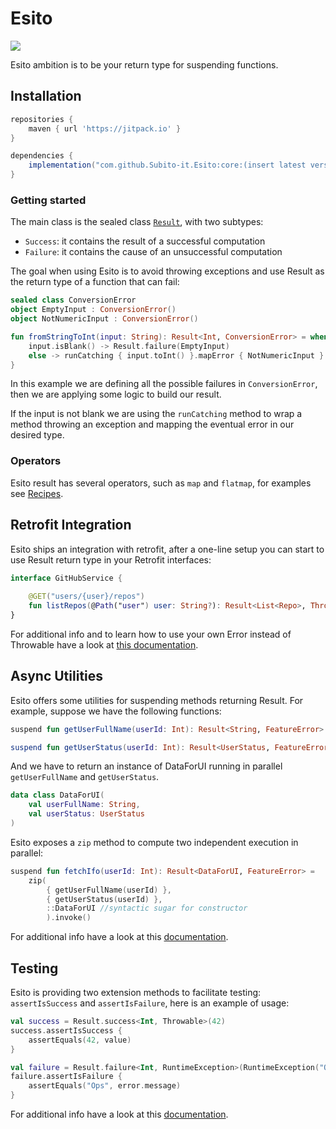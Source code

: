 # Esito

[![](https://jitpack.io/v/Subito-it/Esito.svg)](https://jitpack.io/#Subito-it/Esito)

Esito ambition is to be your return type for suspending functions.

## Installation

```groovy
repositories {
	maven { url 'https://jitpack.io' }
}

dependencies {
    implementation("com.github.Subito-it.Esito:core:(insert latest version)")
}
```

### Getting started

The main class is the sealed class [`Result`](core/src/main/kotlin/it/subito/esito/core/Result.kt), with two subtypes:

 - `Success`: it contains the result of a successful computation
 - `Failure`: it contains the cause of an unsuccessful computation

The goal when using Esito is to avoid throwing exceptions and use Result as the return type of a function that can fail:


```kotlin
sealed class ConversionError
object EmptyInput : ConversionError()
object NotNumericInput : ConversionError()

fun fromStringToInt(input: String): Result<Int, ConversionError> = when {
    input.isBlank() -> Result.failure(EmptyInput)
    else -> runCatching { input.toInt() }.mapError { NotNumericInput }
}
```

In this example we are defining all the possible failures in `ConversionError`, then we are applying some logic to build our result.

If the input is not blank we are using the `runCatching` method to wrap a method throwing an exception and mapping the eventual error in our desired type.

### Operators

Esito result has several operators, such as `map` and `flatmap`, for examples see [Recipes](Recipes.md).

## Retrofit Integration

Esito ships an integration with retrofit, after a one-line setup you can start to use Result return type in your Retrofit interfaces:

```kotlin
interface GitHubService {
    
    @GET("users/{user}/repos")
    fun listRepos(@Path("user") user: String?): Result<List<Repo>, Throwable>
}
```

For additional info and to learn how to use your own Error instead of Throwable have a look at [this documentation](/retrofit/README.md).

## Async Utilities

Esito offers some utilities for suspending methods returning Result. For example, suppose we have the following functions:

```kotlin
suspend fun getUserFullName(userId: Int): Result<String, FeatureError>

suspend fun getUserStatus(userId: Int): Result<UserStatus, FeatureError>

```

And we have to return an instance of DataForUI running in parallel `getUserFullName` and `getUserStatus`.

```kotlin
data class DataForUI(
	val userFullName: String,
	val userStatus: UserStatus
)
```

Esito exposes a `zip` method to compute two independent execution in parallel:

```kotlin
suspend fun fetchIfo(userId: Int): Result<DataForUI, FeatureError> =
	zip(
		{ getUserFullName(userId) },
		{ getUserStatus(userId) },
		::DataForUI //syntactic sugar for constructor
		).invoke()
```
For additional info have a look at this [documentation](async/README.md).

## Testing

Esito is providing two extension methods to facilitate testing: `assertIsSuccess` and `assertIsFailure`, here is an example of usage:

```kotlin
val success = Result.success<Int, Throwable>(42)
success.assertIsSuccess {
    assertEquals(42, value)
}

val failure = Result.failure<Int, RuntimeException>(RuntimeException("Ops"))
failure.assertIsFailure {
    assertEquals("Ops", error.message)
}
```
For additional info have a look at this [documentation](test/README.md).

